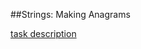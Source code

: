 ##Strings: Making Anagrams

[task description](https://www.hackerrank.com/challenges/ctci-making-anagrams)